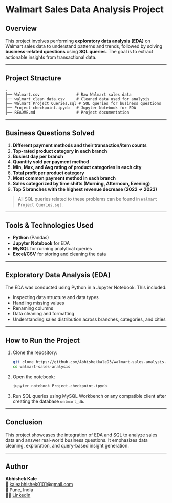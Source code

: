 
#  Walmart Sales Data Analysis Project

##  Overview

This project involves performing **exploratory data analysis (EDA)** on Walmart sales data to understand patterns and trends, followed by solving **business-related questions** using **SQL queries**. The goal is to extract actionable insights from transactional data.

---

##  Project Structure

```
.
├── Walmart.csv                # Raw Walmart sales data
├── walmart_clean_data.csv     # Cleaned data used for analysis
├── Walmart Project Queries.sql # SQL queries for business questions
├── Project-checkpoint.ipynb   # Jupyter Notebook for EDA
├── README.md                  # Project documentation
```

---

##  Business Questions Solved

1. **Different payment methods and their transaction/item counts**
2. **Top-rated product category in each branch**
3. **Busiest day per branch**
4. **Quantity sold per payment method**
5. **Min, Max, and Avg rating of product categories in each city**
6. **Total profit per product category**
7. **Most common payment method in each branch**
8. **Sales categorized by time shifts (Morning, Afternoon, Evening)**
9. **Top 5 branches with the highest revenue decrease (2022 → 2023)**

> All SQL queries related to these problems can be found in `Walmart Project Queries.sql`.

---

##  Tools & Technologies Used

- **Python** (Pandas)
- **Jupyter Notebook** for EDA
- **MySQL** for running analytical queries
- **Excel/CSV** for storing and cleaning the data

---

##  Exploratory Data Analysis (EDA)

The EDA was conducted using Python in a Jupyter Notebook. This included:
- Inspecting data structure and data types
- Handling missing values
- Renaming columns
- Data cleaning and formatting
- Understanding sales distribution across branches, categories, and cities

---

##  How to Run the Project

1. Clone the repository:
   ```bash
   git clone https://github.com/Abhishekkale93/walmart-sales-analysis.git
   cd walmart-sales-analysis
   ```

2. Open the notebook:
   ```bash
   jupyter notebook Project-checkpoint.ipynb
   ```

3. Run SQL queries using MySQL Workbench or any compatible client after creating the database `walmart_db`.

---

##  Conclusion

This project showcases the integration of EDA and SQL to analyze sales data and answer real-world business questions. It emphasizes data cleaning, exploration, and query-based insight generation.

---

##  Author

**Abhishek Kale**  
📧 kaleabhishek0101@gmail.com  
📍 Pune, India  
🧑‍💻 [LinkedIn](https://www.linkedin.com/in/abhishek-kale-66bb961b2/)

